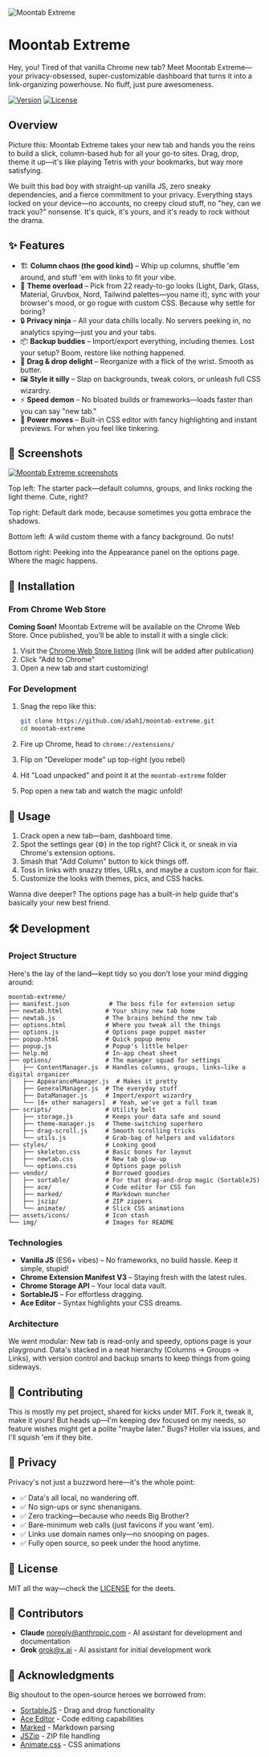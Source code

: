 ![Moontab Extreme](/img/marquee.jpeg)

# Moontab Extreme

Hey, you! Tired of that vanilla Chrome new tab? Meet Moontab Extreme—your privacy-obsessed, super-customizable dashboard that turns it into a link-organizing powerhouse. No fluff, just pure awesomeness.

[![Version](https://img.shields.io/badge/version-1.0.0-blue.svg)](manifest.json)
[![License](https://img.shields.io/badge/license-MIT-green.svg)](LICENSE)

## Overview

Picture this: Moontab Extreme takes your new tab and hands you the reins to build a slick, column-based hub for all your go-to sites. Drag, drop, theme it up—it's like playing Tetris with your bookmarks, but way more satisfying.

We built this bad boy with straight-up vanilla JS, zero sneaky dependencies, and a fierce commitment to your privacy. Everything stays locked on your device—no accounts, no creepy cloud stuff, no "hey, can we track you?" nonsense. It's quick, it's yours, and it's ready to rock without the drama.

## ✨ Features

- 🏗️ **Column chaos (the good kind)** – Whip up columns, shuffle 'em around, and stuff 'em with links to fit your vibe.
- 🎨 **Theme overload** – Pick from 22 ready-to-go looks (Light, Dark, Glass, Material, Gruvbox, Nord, Tailwind palettes—you name it), sync with your browser's mood, or go rogue with custom CSS. Because why settle for boring?
- 🔒 **Privacy ninja** – All your data chills locally. No servers peeking in, no analytics spying—just you and your tabs.
- 📦 **Backup buddies** – Import/export everything, including themes. Lost your setup? Boom, restore like nothing happened.
- 🎯 **Drag & drop delight** – Reorganize with a flick of the wrist. Smooth as butter.
- 🖼️ **Style it silly** – Slap on backgrounds, tweak colors, or unleash full CSS wizardry.
- ⚡ **Speed demon** – No bloated builds or frameworks—loads faster than you can say "new tab."
- 🔧 **Power moves** – Built-in CSS editor with fancy highlighting and instant previews. For when you feel like tinkering.

## 📸 Screenshots

[![Moontab Extreme screenshots](/img/all-screenshots.jpeg)](/img/all-screenshots.jpeg)

Top left: The starter pack—default columns, groups, and links rocking the light theme. Cute, right?

Top right: Default dark mode, because sometimes you gotta embrace the shadows.

Bottom left: A wild custom theme with a fancy background. Go nuts!

Bottom right: Peeking into the Appearance panel on the options page. Where the magic happens.

## 🚀 Installation

### From Chrome Web Store

**Coming Soon!** Moontab Extreme will be available on the Chrome Web Store. Once published, you'll be able to install it with a single click:

1. Visit the [Chrome Web Store listing](#) (link will be added after publication)
2. Click "Add to Chrome"
3. Open a new tab and start customizing!

### For Development

1. Snag the repo like this:
   ```bash
   git clone https://github.com/a5ah1/moontab-extreme.git
   cd moontab-extreme
   ```

2. Fire up Chrome, head to `chrome://extensions/`

3. Flip on "Developer mode" up top-right (you rebel)

4. Hit "Load unpacked" and point it at the `moontab-extreme` folder

5. Pop open a new tab and watch the magic unfold!

## 📖 Usage

1. Crack open a new tab—bam, dashboard time.
2. Spot the settings gear (⚙️) in the top right? Click it, or sneak in via Chrome's extension options.
3. Smash that "Add Column" button to kick things off.
4. Toss in links with snazzy titles, URLs, and maybe a custom icon for flair.
5. Customize the looks with themes, pics, and CSS hacks.

Wanna dive deeper? The options page has a built-in help guide that's basically your new best friend.

## 🛠️ Development

### Project Structure

Here's the lay of the land—kept tidy so you don't lose your mind digging around:

```
moontab-extreme/
├── manifest.json           # The boss file for extension setup
├── newtab.html            # Your shiny new tab home
├── newtab.js              # The brains behind the new tab
├── options.html           # Where you tweak all the things
├── options.js             # Options page puppet master
├── popup.html             # Quick popup menu
├── popup.js               # Popup's little helper
├── help.md                # In-app cheat sheet
├── options/               # The manager squad for settings
│   ├── ContentManager.js  # Handles columns, groups, links—like a digital organizer
│   ├── AppearanceManager.js  # Makes it pretty
│   ├── GeneralManager.js  # The everyday stuff
│   ├── DataManager.js     # Import/export wizardry
│   └── [8+ other managers]  # Yeah, we've got a full team
├── scripts/               # Utility belt
│   ├── storage.js         # Keeps your data safe and sound
│   ├── theme-manager.js   # Theme-switching superhero
│   ├── drag-scroll.js     # Smooth scrolling tricks
│   └── utils.js           # Grab-bag of helpers and validators
├── styles/                # Looking good
│   ├── skeleton.css       # Basic bones for layout
│   ├── newtab.css         # New tab glow-up
│   └── options.css        # Options page polish
├── vendor/                # Borrowed goodies
│   ├── sortable/          # For that drag-and-drop magic (SortableJS)
│   ├── ace/               # Code editor for CSS fun
│   ├── marked/            # Markdown muncher
│   ├── jszip/             # ZIP zippers
│   └── animate/           # Slick CSS animations
├── assets/icons/          # Icon stash
└── img/                   # Images for README
```

### Technologies

- **Vanilla JS** (ES6+ vibes) – No frameworks, no build hassle. Keep it simple, stupid!
- **Chrome Extension Manifest V3** – Staying fresh with the latest rules.
- **Chrome Storage API** – Your local data vault.
- **SortableJS** – For effortless dragging.
- **Ace Editor** – Syntax highlights your CSS dreams.

### Architecture

We went modular: New tab is read-only and speedy, options page is your playground. Data's stacked in a neat hierarchy (Columns → Groups → Links), with version control and backup smarts to keep things from going sideways.

## 🤝 Contributing

This is mostly my pet project, shared for kicks under MIT. Fork it, tweak it, make it yours! But heads up—I'm keeping dev focused on my needs, so feature wishes might get a polite "maybe later." Bugs? Holler via issues, and I'll squish 'em if they bite.

## 🔐 Privacy

Privacy's not just a buzzword here—it's the whole point:

- ✅ Data's all local, no wandering off.
- ✅ No sign-ups or sync shenanigans.
- ✅ Zero tracking—because who needs Big Brother?
- ✅ Bare-minimum web calls (just favicons if you want 'em).
- ✅ Links use domain names only—no snooping on pages.
- ✅ Fully open source, so peek under the hood anytime.

## 📄 License

MIT all the way—check the [LICENSE](LICENSE) for the deets.

## 👥 Contributors

- **Claude** <noreply@anthropic.com> - AI assistant for development and documentation
- **Grok** <grok@x.ai> - AI assistant for initial development work

## 🙏 Acknowledgments

Big shoutout to the open-source heroes we borrowed from:

- [SortableJS](https://github.com/SortableJS/Sortable/) - Drag and drop functionality
- [Ace Editor](https://github.com/ajaxorg/ace) - Code editing capabilities
- [Marked](https://github.com/markedjs/marked/) - Markdown parsing
- [JSZip](https://github.com/Stuk/jszip) - ZIP file handling
- [Animate.css](https://github.com/animate-css/animate.css) - CSS animations
